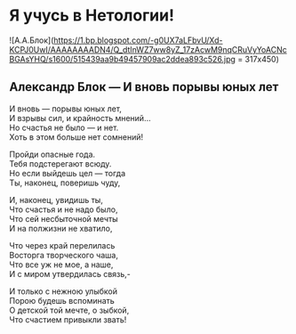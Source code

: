 # Я учусь в __Нетологии__!

![А.А.Блок](https://1.bp.blogspot.com/-g0UX7aLFbvU/Xd-KCPJ0UwI/AAAAAAAADN4/Q_dtInWZ7ww8yZ_17zAcwM9nqCRuVyYoACNcBGAsYHQ/s1600/515439aa9b49457909ac2ddea893c526.jpg = 317x450)

## Александр Блок — И вновь порывы юных лет

И вновь — порывы юных лет,  
И взрывы сил, и крайность мнений…  
Но счастья не было — и нет.  
Хоть в этом больше нет сомнений!  

Пройди опасные года.  
Тебя подстерегают всюду.  
Но если выйдешь цел — тогда  
Ты, наконец, поверишь чуду,  

И, наконец, увидишь ты,  
Что счастья и не надо было,  
Что сей несбыточной мечты  
И на полжизни не хватило,  

Что через край перелилась  
Восторга творческого чаша,  
Что все уж не мое, а наше,  
И с миром утвердилась связь,-  

И только с нежною улыбкой  
Порою будешь вспоминать  
О детской той мечте, о зыбкой,  
Что счастием привыкли звать!